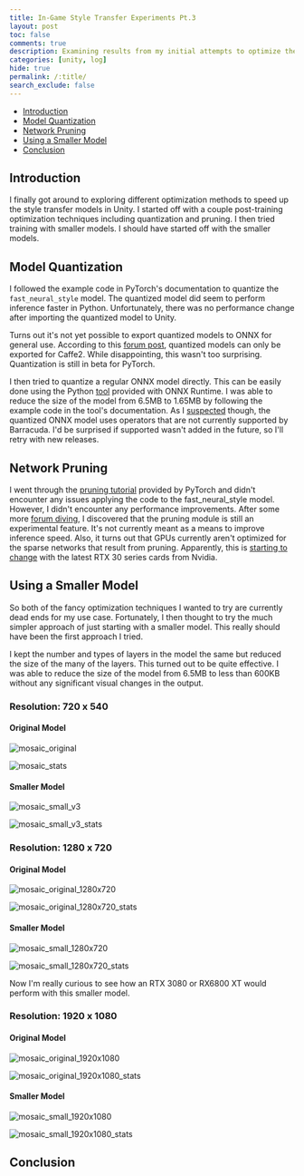 ```yaml
---
title: In-Game Style Transfer Experiments Pt.3
layout: post
toc: false
comments: true
description: Examining results from my initial attempts to optimize the fast neural style transfer model.
categories: [unity, log]
hide: true
permalink: /:title/
search_exclude: false
---
```


* [Introduction](#introduction)
* [Model Quantization](#model-quantization)
* [Network Pruning](#network-pruning)
* [Using a Smaller Model](#using-a-smaller-model)
* [Conclusion](#conclusion)

## Introduction

I finally got around to exploring different optimization methods to speed up the style transfer models in Unity. I started off with a couple post-training optimization techniques including quantization and pruning. I then tried training with smaller models. I should have started off with the smaller models.

## Model Quantization

I followed the example code in PyTorch's documentation to quantize the `fast_neural_style` model. The quantized model did seem to perform inference faster in Python. Unfortunately, there was no performance change after importing the quantized model to Unity.

Turns out it's not yet possible to export quantized models to ONNX for general use. According to this [forum post](https://discuss.pytorch.org/t/onnx-export-of-quantized-model/76884/8), quantized models can only be exported for Caffe2. While disappointing, this wasn't too surprising. Quantization is still in beta for PyTorch.

I then tried to quantize a regular ONNX model directly. This can be easily done using the Python [tool](https://github.com/microsoft/onnxruntime/blob/master/onnxruntime/python/tools/quantization/README.md) provided with ONNX Runtime. I was able to reduce the size of the model from 6.5MB to 1.65MB by following the example code in the tool's documentation. As I [suspected](https://christianjmills.com/In-Game-Style-Transfer-Experiments-2/#conclusion) though, the quantized ONNX model uses operators that are not currently supported by Barracuda. I'd be surprised if supported wasn't added in the future, so I'll retry with new releases.

## Network Pruning

I went through the [pruning tutorial](https://pytorch.org/tutorials/intermediate/pruning_tutorial.html#remove-pruning-re-parametrization) provided by PyTorch and didn't encounter any issues applying the code to the fast_neural_style model. However, I didn't encounter any performance improvements. After some more [forum diving](https://discuss.pytorch.org/t/weight-pruning-on-bert/83429/2), I discovered that the pruning module is still an experimental feature. It's not currently meant as a means to improve inference speed. Also, it turns out that GPUs currently aren't optimized for the sparse networks that result from pruning. Apparently, this is [starting to change](https://timdettmers.com/2020/09/07/which-gpu-for-deep-learning/#Additional_Considerations_for_Ampere_RTX_30_Series) with the latest RTX 30 series cards from Nvidia.

## Using a Smaller Model

So both of the fancy optimization techniques I wanted to try are currently dead ends for my use case. Fortunately, I then thought to try the much simpler approach of just starting with a smaller model. This really should have been the first approach I tried. 

I kept the number and types of layers in the model the same but reduced the size of the many of the layers. This turned out to be quite effective. I was able to reduce the size of the model from 6.5MB to less than 600KB without any significant visual changes in the output.

### Resolution: 720 x 540



#### Original Model



![mosaic_original](..\images\in-game-style-transfer-experiments\part-3\mosaic_original.png)



![mosaic_stats](..\images\in-game-style-transfer-experiments\part-3\mosaic_stats.gif)



#### Smaller Model



![mosaic_small_v3](..\images\in-game-style-transfer-experiments\part-3\mosaic_small_v3.png)



![mosaic_small_v3_stats](..\images\in-game-style-transfer-experiments\part-3\mosaic_small_v3_stats.gif)



### Resolution: 1280 x 720



#### Original Model



![mosaic_original_1280x720](..\images\in-game-style-transfer-experiments\part-3\mosaic_original_1280x720.png)



![mosaic_original_1280x720_stats](..\images\in-game-style-transfer-experiments\part-3\mosaic_original_1280x720_stats.gif)





#### Smaller Model



![mosaic_small_1280x720](..\images\in-game-style-transfer-experiments\part-3\mosaic_small_1280x720.png)



![mosaic_small_1280x720_stats](..\images\in-game-style-transfer-experiments\part-3\mosaic_small_1280x720_stats.gif)

Now I'm really curious to see how an RTX 3080 or RX6800 XT would perform with this smaller model.



### Resolution: 1920 x 1080



#### Original Model



![mosaic_original_1920x1080](..\images\in-game-style-transfer-experiments\part-3\mosaic_original_1920x1080.png)



![mosaic_original_1920x1080_stats](..\images\in-game-style-transfer-experiments\part-3\mosaic_original_1920x1080_stats.gif)





#### Smaller Model



![mosaic_small_1920x1080](..\images\in-game-style-transfer-experiments\part-3\mosaic_small_1920x1080.png)





![mosaic_small_1920x1080_stats](..\images\in-game-style-transfer-experiments\part-3\mosaic_small_1920x1080_stats.gif)



## Conclusion



